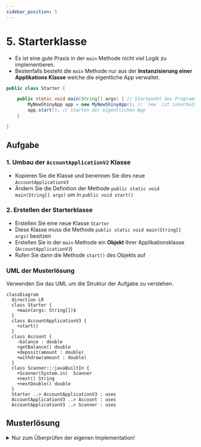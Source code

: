 ```yaml
---
sidebar_position: 5
---
```


# 5. Starterklasse

- Es ist eine gute Praxis in der `main` Methode nicht viel Logik zu
  implementieren.
- Bestenfalls besteht die `main` Methode nur aus der **Instanzisierung einer
  Applikations Klasse** welche die eigentliche App verwaltet.

```java title="Starter.java als Beispiel"
public class Starter {

    public static void main(String[] args) { // Startpunkt des Programms, ist immer static!
        MyNewShinyApp app = new MyNewShinyApp(); // `new` ist innerhalb von `static` erlaubt
        app.start(); // starten der eigentlichen App
    }

}
```

## Aufgabe

### 1. Umbau der `AccountApplicationV2` Klasse

- Kopieren Sie die Klasse und benennen Sie dies neue `AccountApplicationV3`
- Ändern Sie die Definition der Methode `public static void main(String[] args)`
  um in `public void start()`

### 2. Erstellen der Starterklasse

- Erstellen Sie eine neue Klasse `Starter`
- Diese Klasse muss die Methode `public static void main(String[] args)`
  besitzen
- Erstellen Sie in der `main` Methode ein **Objekt** Ihrer Applikationsklasse
  (`AccountApplicationV3`)
- Rufen Sie dann die Methode `start()` des Objekts auf

### UML der Musterlösung

Verwenden Sie das UML um die Struktur der Aufgabe zu verstehen.

```mermaid
classDiagram
  direction LR
  class Starter {
    +main(args: String[])$
  }
  class AccountApplicationV3 {
    +start()
  }
  class Account {
    -balance : double
    +getBalance() double
    +deposit(amount : double)
    +withdraw(amount : double)
  }
  class Scanner:::javaBuiltIn {
    +Scanner(System.in)  Scanner
    +next() String
    +nextDouble() double
  }
  Starter ..> AccountApplicationV3 : uses
  AccountApplicationV3 ..> Account : uses
  AccountApplicationV3 ..> Scanner : uses
```

## Musterlösung

<details>
<summary>Nur zum Überprüfen der eigenen Implementation!</summary>

```java title="Starter.java"
public class Starter {

  public static void main(String[] args) {
    AccountApplicationV3 app = new AccountApplicationV3();
    app.start();
  }

}
```

```java title="AccountApplicationV3.java"
import java.util.Scanner;

public class AccountApplicationV3 {

  public void start() {
    System.out.println("Welcome to the account application");
    Account account = new Account();  // hier wird ein Objekt der Klasse `Account` erstellt
    double amount = 0;
    String command = "";

    try(Scanner scanner = new Scanner(System.in)) {
      do {
        System.out.println("Please enter the amount, 0 (zero) to terminate");
        amount = scanner.nextDouble();
        if (amount != 0) {
          System.out.println("To deposit, press +, to withdraw press -");
          command = scanner.next();
          if ("+".equals(command)) {
            account.deposit(amount);
          } else if ("-".equals(command)) {
            account.withdraw(amount);
          }
        }
      } while (amount != 0);
      System.out.println("Final balance: " + account.getBalance());
    }
  }

}
```

```java title="Account.java"
public class Account {
  private double balance;             // englisch für "kontostand"

  public void deposit(double value) { // englisch für "einzahlen"
    balance += value;
  }

  public void withdraw(double value) { // englisch für "auszahlen"
    balance -= value;
  }

  public double getBalance() {
    return balance;
  }
}
```

</details>
